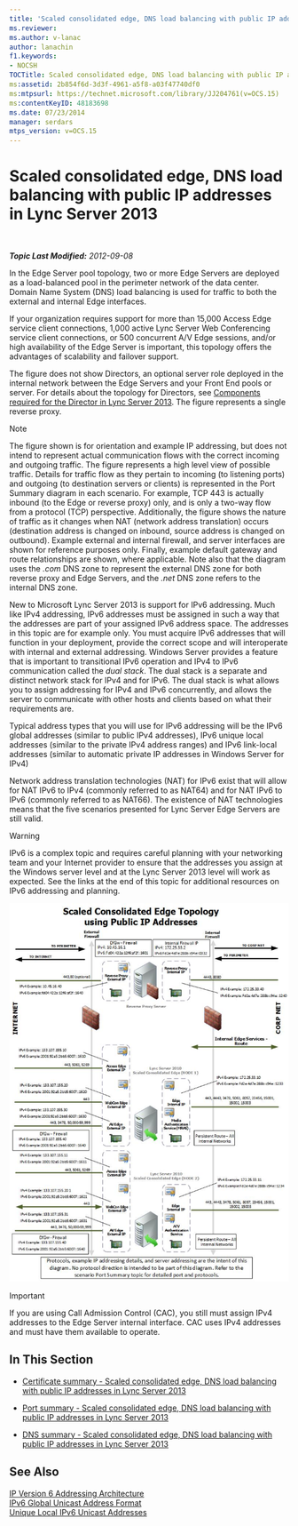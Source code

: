 ```yaml
---
title: 'Scaled consolidated edge, DNS load balancing with public IP addresses'
ms.reviewer: 
ms.author: v-lanac
author: lanachin
f1.keywords:
- NOCSH
TOCTitle: Scaled consolidated edge, DNS load balancing with public IP addresses
ms:assetid: 2b854f6d-3d3f-4961-a5f8-a03f47740df0
ms:mtpsurl: https://technet.microsoft.com/library/JJ204761(v=OCS.15)
ms:contentKeyID: 48183698
ms.date: 07/23/2014
manager: serdars
mtps_version: v=OCS.15
---
```


<div data-xmlns="http://www.w3.org/1999/xhtml">

<div class="topic" data-xmlns="http://www.w3.org/1999/xhtml" data-msxsl="urn:schemas-microsoft-com:xslt" data-cs="http://msdn.microsoft.com/en-us/">

<div data-asp="http://msdn2.microsoft.com/asp">

# Scaled consolidated edge, DNS load balancing with public IP addresses in Lync Server 2013

</div>

<div id="mainSection">

<div id="mainBody">

<span> </span>

_**Topic Last Modified:** 2012-09-08_

In the Edge Server pool topology, two or more Edge Servers are deployed as a load-balanced pool in the perimeter network of the data center. Domain Name System (DNS) load balancing is used for traffic to both the external and internal Edge interfaces.

If your organization requires support for more than 15,000 Access Edge service client connections, 1,000 active Lync Server Web Conferencing service client connections, or 500 concurrent A/V Edge sessions, and/or high availability of the Edge Server is important, this topology offers the advantages of scalability and failover support.

The figure does not show Directors, an optional server role deployed in the internal network between the Edge Servers and your Front End pools or server. For details about the topology for Directors, see [Components required for the Director in Lync Server 2013](lync-server-2013-components-required-for-the-director.md). The figure represents a single reverse proxy.

<div>


> [!NOTE]
> The figure shown is for orientation and example IP addressing, but does not intend to represent actual communication flows with the correct incoming and outgoing traffic. The figure represents a high level view of possible traffic. Details for traffic flow as they pertain to incoming (to listening ports) and outgoing (to destination servers or clients) is represented in the Port Summary diagram in each scenario. For example, TCP 443 is actually inbound (to the Edge or reverse proxy) only, and is only a two-way flow from a protocol (TCP) perspective. Additionally, the figure shows the nature of traffic as it changes when NAT (network address translation) occurs (destination address is changed on inbound, source address is changed on outbound). Example external and internal firewall, and server interfaces are shown for reference purposes only. Finally, example default gateway and route relationships are shown, where applicable. Note also that the diagram uses the <EM>.com</EM> DNS zone to represent the external DNS zone for both reverse proxy and Edge Servers, and the <EM>.net</EM> DNS zone refers to the internal DNS zone.



</div>

New to Microsoft Lync Server 2013 is support for IPv6 addressing. Much like IPv4 addressing, IPv6 addresses must be assigned in such a way that the addresses are part of your assigned IPv6 address space. The addresses in this topic are for example only. You must acquire IPv6 addresses that will function in your deployment, provide the correct scope and will interoperate with internal and external addressing. Windows Server provides a feature that is important to transitional IPv6 operation and IPv4 to IPv6 communication called the *dual stack*. The dual stack is a separate and distinct network stack for IPv4 and for IPv6. The dual stack is what allows you to assign addressing for IPv4 and IPv6 concurrently, and allows the server to communicate with other hosts and clients based on what their requirements are.

Typical address types that you will use for IPv6 addressing will be the IPv6 global addresses (similar to public IPv4 addresses), IPv6 unique local addresses (similar to the private IPv4 address ranges) and IPv6 link-local addresses (similar to automatic private IP addresses in Windows Server for IPv4)

Network address translation technologies (NAT) for IPv6 exist that will allow for NAT IPv6 to IPv4 (commonly referred to as NAT64) and for NAT IPv6 to IPv6 (commonly referred to as NAT66). The existence of NAT technologies means that the five scenarios presented for Lync Server Edge Servers are still valid.

<div>


> [!WARNING]
> IPv6 is a complex topic and requires careful planning with your networking team and your Internet provider to ensure that the addresses you assign at the Windows server level and at the Lync Server 2013 level will work as expected. See the links at the end of this topic for additional resources on IPv6 addressing and planning.



</div>

![7c1e3e6b-9b1b-4ac6-b0e7-9c256dbc2537](images/JJ204761.7c1e3e6b-9b1b-4ac6-b0e7-9c256dbc2537(OCS.15).jpg "7c1e3e6b-9b1b-4ac6-b0e7-9c256dbc2537")

<div>


> [!IMPORTANT]
> If you are using Call Admission Control (CAC), you still must assign IPv4 addresses to the Edge Server internal interface. CAC uses IPv4 addresses and must have them available to operate.



</div>

<div>

## In This Section

  - [Certificate summary - Scaled consolidated edge, DNS load balancing with public IP addresses in Lync Server 2013](lync-server-2013-certificate-summary-scaled-consolidated-edge-dns-load-balancing-with-public-ip-addresses.md)

  - [Port summary - Scaled consolidated edge, DNS load balancing with public IP addresses in Lync Server 2013](lync-server-2013-port-summary-scaled-consolidated-edge-dns-load-balancing-with-public-ip-addresses.md)

  - [DNS summary - Scaled consolidated edge, DNS load balancing with public IP addresses in Lync Server 2013](lync-server-2013-dns-summary-scaled-consolidated-edge-dns-load-balancing-with-public-ip-addresses.md)

</div>

<div>

## See Also


[IP Version 6 Addressing Architecture](http://tools.ietf.org/html/rfc4291)  
[IPv6 Global Unicast Address Format](http://tools.ietf.org/html/rfc3587)  
[Unique Local IPv6 Unicast Addresses](http://tools.ietf.org/html/rfc4193)  
  

</div>

</div>

<span> </span>

</div>

</div>

</div>

